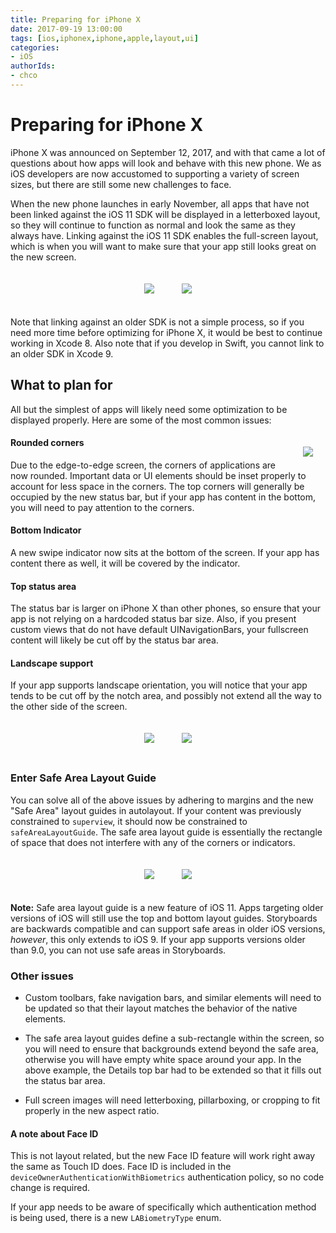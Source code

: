 ```yaml
---
title: Preparing for iPhone X 
date: 2017-09-19 13:00:00
tags: [ios,iphonex,iphone,apple,layout,ui]
categories:
- iOS
authorIds:
- chco
---
```



# Preparing for iPhone X

iPhone X was announced on September 12, 2017, and with that came a lot of questions about how apps will look and behave with this new phone. We as iOS developers are now accustomed to supporting a variety of screen sizes, but there are still some new challenges to face. 

When the new phone launches in early November, all apps that have not been linked against the iOS 11 SDK will be displayed in a letterboxed layout, so they will continue to function as normal and look the same as they always have. Linking against the iOS 11 SDK enables the full-screen layout, which is when you will want to make sure that your app still looks great on the new screen. 

<p align=center>
<img src=https://cdn-laravel.vapor.cloud/image/nstack/translate_values/letterboxPortrait_7xOrDIE9HO.png?width=200 style=";margin:20px;">
<img src=https://cdn-laravel.vapor.cloud/image/nstack/translate_values/letterboxLandscape_GDBO2iIboy.png?height=200 style=";margin:20px;"></p>

Note that linking against an older SDK is not a simple process, so if you need more time before optimizing for iPhone X, it would be best to continue working in Xcode 8. Also note that if you develop in Swift, you cannot link to an older SDK in Xcode 9. 



## What to plan for

All but the simplest of apps will likely need some optimization to be displayed properly. Here are some of the most common issues:

<p align=center>
<img align=right src=https://cdn-laravel.vapor.cloud/image/nstack/translate_values/fullPortrait_feEUZoUYRr.png?width=150 style="margin:20px;float:right"></p>

#### Rounded corners
Due to the edge-to-edge screen, the corners of applications are now rounded. Important data or UI elements should be inset properly to account for less space in the corners. The top corners will generally be occupied by the new status bar, but if your app has content in the bottom, you will need to pay attention to the corners. 

#### Bottom Indicator
A new swipe indicator now sits at the bottom of the screen. If your app has content there as well, it will be covered by the indicator. 

#### Top status area
The status bar is larger on iPhone X than other phones, so ensure that your app is not relying on a hardcoded status bar size. Also, if you present custom views that do not have default UINavigationBars, your fullscreen content will likely be cut off by the status bar area. 

#### Landscape support
If your app supports landscape orientation, you will notice that your app tends to be cut off by the notch area, and possibly not extend all the way to the other side of the screen. 

<p align=center>
<img src=https://cdn-laravel.vapor.cloud/image/nstack/translate_values/fullscreenPortrait_C5LfF0zicC.png?width=200 style="margin:20px;">
<img src=https://cdn-laravel.vapor.cloud/image/nstack/translate_values/fullscreenLandscape_HGYRbZ5q81.png?height=200 style="margin:20px;"></p>

### Enter Safe Area Layout Guide
You can solve all of the above issues by adhering to margins and the new "Safe Area" layout guides in autolayout. If your content was previously constrained to `superview`, it should now be constrained to `safeAreaLayoutGuide`. The safe area layout guide is essentially the rectangle of space that does not interfere with any of the corners or indicators. 

<p align=center>
<img src=https://cdn-laravel.vapor.cloud/image/nstack/translate_values/fixedMain_zoBzp8sQl9.png?width=200 style="margin:20px;">
<img src=https://cdn-laravel.vapor.cloud/image/nstack/translate_values/fixedDetail_r47iRUBbKM.png?width=200 style="margin:20px;"></p>

**Note:** Safe area layout guide is a new feature of iOS 11. Apps targeting older versions of iOS will still use the top and bottom layout guides. Storyboards are backwards compatible and can support safe areas in older iOS versions, *however*, this only extends to iOS 9. If your app supports versions older than 9.0, you can not use safe areas in Storyboards. 


### Other issues

- Custom toolbars, fake navigation bars, and similar elements will need to be updated so that their layout matches the behavior of the native elements. 

- The safe area layout guides define a sub-rectangle within the screen, so you will need to ensure that backgrounds extend beyond the safe area, otherwise you will have empty white space around your app. In the above example, the Details top bar had to be extended so that it fills out the status bar area.

- Full screen images will need letterboxing, pillarboxing, or cropping to fit properly in the new aspect ratio. 

#### A note about Face ID
This is not layout related, but the new Face ID feature will work right away the same as Touch ID does. Face ID is included in the `deviceOwnerAuthenticationWithBiometrics` authentication policy, so no code change is required. 

If your app needs to be aware of specifically which authentication method is being used, there is a new `LABiometryType` enum. 
